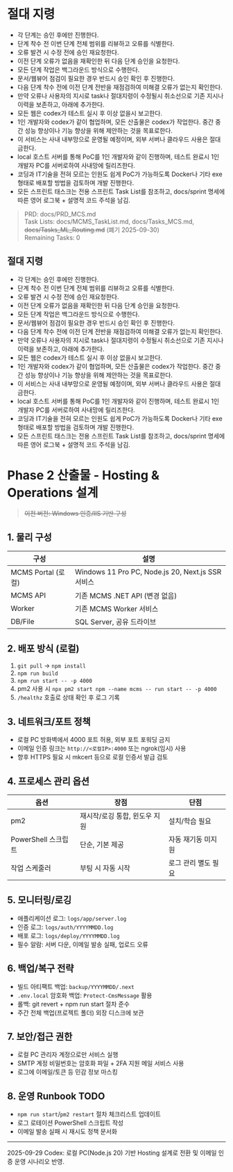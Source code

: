 # 절대 지령
- 각 단계는 승인 후에만 진행한다.
- 단계 착수 전 이번 단계 전체 범위를 리뷰하고 오류를 식별한다.
- 오류 발견 시 수정 전에 승인 재요청한다.
- 이전 단계 오류가 없음을 재확인한 뒤 다음 단계 승인을 요청한다.
- 모든 단계 작업은 백그라운드 방식으로 수행한다.
- 문서/웹뷰어 점검이 필요한 경우 반드시 승인 확인 후 진행한다.
- 다음 단계 착수 전에 이전 단계 전반을 재점검하여 미해결 오류가 없는지 확인한다.
- 만약 오류나 사용자의 지시로 task나 절대지령이 수정될시 취소선으로 기존 지시나 이력을 보존하고, 아래에 추가한다.
- 모든 웹은 codex가 테스트 실시 후 이상 없을시 보고한다.
- 1인 개발자와 codex가 같이 협업하며, 모든 산출물은 codex가 작업한다. 중간 중간 성능 향상이나 기능 향상을 위해 제안하는 것을 목표로한다.
- 이 서비스는 사내 내부망으로 운영될 예정이며, 외부 서버나 클라우드 사용은 절대 금한다.
- local 호스트 서버를 통해 PoC를 1인 개발자와 같이 진행하며, 테스트 완료시 1인 개발자 PC를 서버로하여 사내망에 릴리즈한다.
- 코딩과 IT기술을 전혀 모르는 인원도 쉽게 PoC가 가능하도록 Docker나 기타 exe 형태로 배포할 방법을 검토하며 개발 진행한다.
- 모든 스프린트 태스크는 전용 스프린트 Task List를 참조하고, docs/sprint 명세에 따른 영어 로그북 + 설명적 코드 주석을 남김.

> PRD: docs/PRD_MCS.md  
> Task Lists: docs/MCMS_TaskList.md, docs/Tasks_MCS.md, ~~docs/Tasks_ML_Routing.md~~ (폐기 2025-09-30)  
> Remaining Tasks: 0

## 절대 지령
- 각 단계는 승인 후에만 진행한다.
- 단계 착수 전 이번 단계 전체 범위를 리뷰하고 오류를 식별한다.
- 오류 발견 시 수정 전에 승인 재요청한다.
- 이전 단계 오류가 없음을 재확인한 뒤 다음 단계 승인을 요청한다.
- 모든 단계 작업은 백그라운드 방식으로 수행한다.
- 문서/웹뷰어 점검이 필요한 경우 반드시 승인 확인 후 진행한다.
- 다음 단계 착수 전에 이전 단계 전반을 재점검하여 미해결 오류가 없는지 확인한다.
- 만약 오류나 사용자의 지시로 task나 절대지령이 수정될시 취소선으로 기존 지시나 이력을 보존하고, 아래에 추가한다.
- 모든 웹은 codex가 테스트 실시 후 이상 없을시 보고한다.
- 1인 개발자와 codex가 같이 협업하며, 모든 산출물은 codex가 작업한다. 중간 중간 성능 향상이나 기능 향상을 위해 제안하는 것을 목표로한다.
- 이 서비스는 사내 내부망으로 운영될 예정이며, 외부 서버나 클라우드 사용은 절대 금한다.
- local 호스트 서버를 통해 PoC를 1인 개발자와 같이 진행하며, 테스트 완료시 1인 개발자 PC를 서버로하여 사내망에 릴리즈한다.
- 코딩과 IT기술을 전혀 모르는 인원도 쉽게 PoC가 가능하도록 Docker나 기타 exe 형태로 배포할 방법을 검토하며 개발 진행한다.
- 모든 스프린트 태스크는 전용 스프린트 Task List를 참조하고, docs/sprint 명세에 따른 영어 로그북 + 설명적 코드 주석을 남김.
# Phase 2 산출물 - Hosting & Operations 설계
> ~~이전 버전: Windows 인증/IIS 기반 구성~~

## 1. 물리 구성
| 구성 | 설명 |
|---|---|
| MCMS Portal (로컬) | Windows 11 Pro PC, Node.js 20, Next.js SSR 서비스 |
| MCMS API | 기존 MCMS .NET API (변경 없음) |
| Worker | 기존 MCMS Worker 서비스 |
| DB/File | SQL Server, 공유 드라이브 |

## 2. 배포 방식 (로컬)
1. `git pull` → `npm install`
2. `npm run build`
3. `npm run start -- -p 4000`
4. pm2 사용 시 `npx pm2 start npm --name mcms -- run start -- -p 4000`
5. `/healthz` 호출로 상태 확인 후 로그 기록

## 3. 네트워크/포트 정책
- 로컬 PC 방화벽에서 4000 포트 허용, 외부 포트 포워딩 금지
- 이메일 인증 링크는 `http://<로컬IP>:4000` 또는 ngrok(임시) 사용
- 향후 HTTPS 필요 시 mkcert 등으로 로컬 인증서 발급 검토

## 4. 프로세스 관리 옵션
| 옵션 | 장점 | 단점 |
|---|---|---|
| pm2 | 재시작/로깅 통합, 윈도우 지원 | 설치/학습 필요 |
| PowerShell 스크립트 | 단순, 기본 제공 | 자동 재기동 미지원 |
| 작업 스케줄러 | 부팅 시 자동 시작 | 로그 관리 별도 필요 |

## 5. 모니터링/로깅
- 애플리케이션 로그: `logs/app/server.log`
- 인증 로그: `logs/auth/YYYYMMDD.log`
- 배포 로그: `logs/deploy/YYYYMMDD.log`
- 필수 알람: 서버 다운, 이메일 발송 실패, 업로드 오류

## 6. 백업/복구 전략
- 빌드 아티팩트 백업: `backup/YYYYMMDD/.next`
- `.env.local` 암호화 백업: `Protect-CmsMessage` 활용
- 롤백: git revert + npm run start 절차 준수
- 주간 전체 백업(프로젝트 폴더) 외장 디스크에 보관

## 7. 보안/접근 권한
- 로컬 PC 관리자 계정으로만 서비스 실행
- SMTP 계정 비밀번호는 암호화 파일 + 2FA 지원 메일 서비스 사용
- 로그에 이메일/토큰 등 민감 정보 마스킹

## 8. 운영 Runbook TODO
- `npm run start`/`pm2 restart` 절차 체크리스트 업데이트
- 로그 로테이션 PowerShell 스크립트 작성
- 이메일 발송 실패 시 재시도 정책 문서화

---
2025-09-29 Codex: 로컬 PC(Node.js 20) 기반 Hosting 설계로 전환 및 이메일 인증 운영 시나리오 반영.

